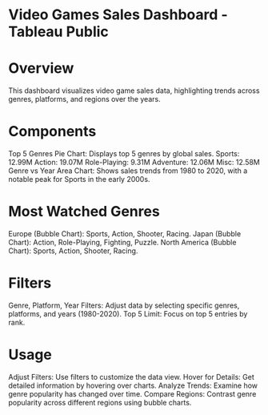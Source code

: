 # Video Games Sales Dashboard - Tableau Public
# Overview
This dashboard visualizes video game sales data, highlighting trends across genres, platforms, and regions over the years.

# Components
Top 5 Genres
Pie Chart: Displays top 5 genres by global sales.
Sports: 12.99M
Action: 19.07M
Role-Playing: 9.31M
Adventure: 12.06M
Misc: 12.58M
Genre vs Year
Area Chart: Shows sales trends from 1980 to 2020, with a notable peak for Sports in the early 2000s.

# Most Watched Genres
Europe (Bubble Chart): Sports, Action, Shooter, Racing.
Japan (Bubble Chart): Action, Role-Playing, Fighting, Puzzle.
North America (Bubble Chart): Sports, Action, Shooter, Racing.
 # Filters
Genre, Platform, Year Filters: Adjust data by selecting specific genres, platforms, and years (1980-2020).
Top 5 Limit: Focus on top 5 entries by rank.
# Usage
Adjust Filters: Use filters to customize the data view.
Hover for Details: Get detailed information by hovering over charts.
Analyze Trends: Examine how genre popularity has changed over time.
Compare Regions: Contrast genre popularity across different regions using bubble charts.
